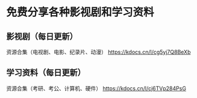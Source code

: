 # 免费分享各种影视剧和学习资料
## 影视剧（每日更新） 
资源合集（电视剧、电影、纪录片、动漫）
https://kdocs.cn/l/cg5yj7Q8BeXb  

## 学习资料（每日更新）
资源合集（考研、考公、计算机、硬件）
https://kdocs.cn/l/cj6TVp284PsG  
